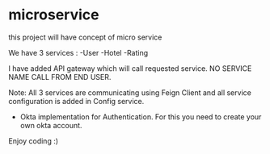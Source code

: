 # microservice
this project will have concept of micro service

We have 3 services :
-User
-Hotel
-Rating

I have added API gateway which will call requested service. NO SERVICE NAME CALL FROM END USER.

Note: All 3 services are communicating using Feign Client and all service configuration is added in Config service.

- Okta implementation for Authentication. For this you need to create your own okta account.

Enjoy coding :)
